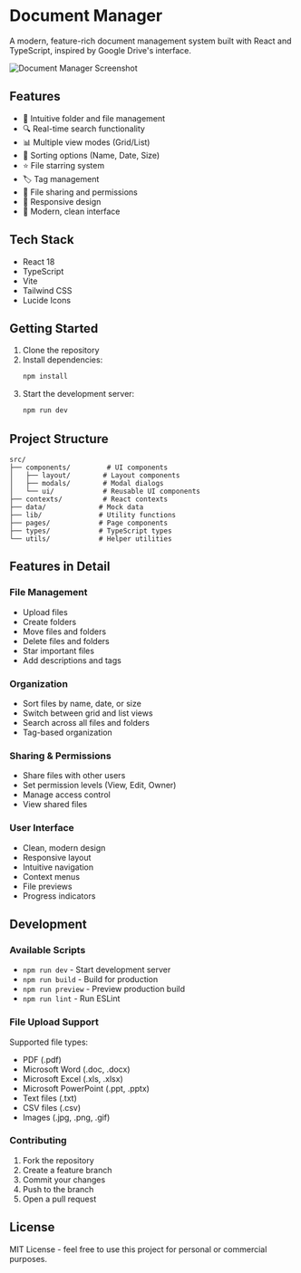 # Document Manager

A modern, feature-rich document management system built with React and TypeScript, inspired by Google Drive's interface.

![Document Manager Screenshot](https://placehold.co/1200x630/1a73e8/ffffff?text=Document+Manager)

## Features

- 📁 Intuitive folder and file management
- 🔍 Real-time search functionality
- 📊 Multiple view modes (Grid/List)
- 🔄 Sorting options (Name, Date, Size)
- ⭐ File starring system
- 🏷️ Tag management
- 👥 File sharing and permissions
- 📱 Responsive design
- 🎨 Modern, clean interface

## Tech Stack

- React 18
- TypeScript
- Vite
- Tailwind CSS
- Lucide Icons

## Getting Started

1. Clone the repository
2. Install dependencies:
   ```bash
   npm install
   ```
3. Start the development server:
   ```bash
   npm run dev
   ```

## Project Structure

```
src/
├── components/         # UI components
│   ├── layout/        # Layout components
│   ├── modals/        # Modal dialogs
│   └── ui/            # Reusable UI components
├── contexts/          # React contexts
├── data/             # Mock data
├── lib/              # Utility functions
├── pages/            # Page components
├── types/            # TypeScript types
└── utils/            # Helper utilities
```

## Features in Detail

### File Management
- Upload files
- Create folders
- Move files and folders
- Delete files and folders
- Star important files
- Add descriptions and tags

### Organization
- Sort files by name, date, or size
- Switch between grid and list views
- Search across all files and folders
- Tag-based organization

### Sharing & Permissions
- Share files with other users
- Set permission levels (View, Edit, Owner)
- Manage access control
- View shared files

### User Interface
- Clean, modern design
- Responsive layout
- Intuitive navigation
- Context menus
- File previews
- Progress indicators

## Development

### Available Scripts

- `npm run dev` - Start development server
- `npm run build` - Build for production
- `npm run preview` - Preview production build
- `npm run lint` - Run ESLint

### File Upload Support

Supported file types:
- PDF (.pdf)
- Microsoft Word (.doc, .docx)
- Microsoft Excel (.xls, .xlsx)
- Microsoft PowerPoint (.ppt, .pptx)
- Text files (.txt)
- CSV files (.csv)
- Images (.jpg, .png, .gif)

### Contributing

1. Fork the repository
2. Create a feature branch
3. Commit your changes
4. Push to the branch
5. Open a pull request

## License

MIT License - feel free to use this project for personal or commercial purposes.